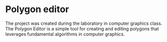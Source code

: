 # Polygon editor

The project was created during the laboratory in computer graphics class.
The Polygon Editor is a simple tool for creating and editing polygons that leverages fundamental algorithms in computer graphics.
